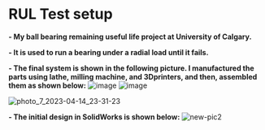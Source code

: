 # RUL Test setup
**- My ball bearing remaining useful life project at University of Calgary.**

**- It is used to run a bearing under a radial load until it fails.**

**- The final system is shown in the following picture. I manufactured the parts using lathe, milling machine, and 3Dprinters, and then, assembled them as shown below:**
![image](https://github.com/hajnayeb/RUL/assets/74108898/a28f5116-ca00-408e-b86c-1832bc2bd55d)
![image](https://github.com/hajnayeb/RUL/assets/74108898/5fe1073b-8986-47f4-91d7-a79643524a51)

![photo_7_2023-04-14_23-31-23](https://github.com/hajnayeb/RUL/assets/74108898/2d3ad33f-468c-4f79-a039-ea15f28d391b)

**- The initial design in SolidWorks is shown below:**
![new-pic2](https://user-images.githubusercontent.com/74108898/236718494-da823525-4d91-4d15-9319-4f4af6db2b5b.jpg)
